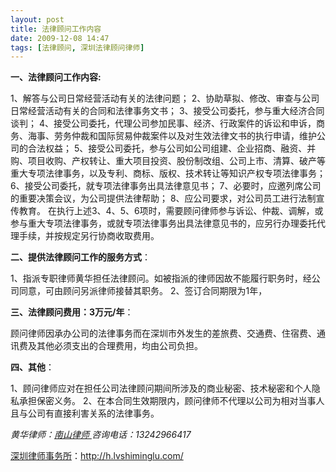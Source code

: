 ```yaml
---
layout: post
title: 法律顾问工作内容
date: 2009-12-08 14:47
tags: [法律顾问, 深圳法律顾问律师]
---
```

<strong>一、法律顾问工作内容:</strong>

1、解答与公司日常经营活动有关的法律问题；
2、协助草拟、修改、审查与公司日常经营活动有关的合同和法律事务文书；
3、接受公司委托，参与重大经济合同谈判；
4、接受公司委托，代理公司参加民事、经济、行政案件的诉讼和申诉，商务、海事、劳务仲裁和国际贸易仲裁案件以及对生效法律文书的执行申请，维护公司的合法权益；
5、接受公司委托，参与公司如公司组建、企业招商、融资、并购、项目收购、产权转让、重大项目投资、股份制改组、公司上市、清算、破产等重大专项法律事务，以及专利、商标、版权、技术转让等知识产权专项法律事务；
6、接受公司委托，就专项法律事务出具法律意见书；
7、必要时，应邀列席公司的重要决策会议，为公司提供法律帮助；
8、应公司要求，对公司员工进行法制宣传教育。
在执行上述3、4、5、6项时，需要顾问律师参与诉讼、仲裁、调解，或参与重大专项法律事务，或就专项法律事务出具法律意见书的，应另行办理委托代理手续，并按规定另行协商收取费用。

<strong>二、提供法律顾问工作的服务方式</strong>：

1、指派专职律师黄华担任法律顾问。如被指派的律师因故不能履行职务时，经公司同意，可由顾问另派律师接替其职务。
2、签订合同期限为1年，

<strong>三、法律顾问费用：3万元/年</strong>：

顾问律师因承办公司的法律事务而在深圳市外发生的差旅费、交通费、住宿费、通讯费及其他必须支出的合理费用，均由公司负担。

<strong>四、其他</strong>：

1、顾问律师应对在担任公司法律顾问期间所涉及的商业秘密、技术秘密和个人隐私承担保密义务。
2、在本合同生效期限内，顾问律师不代理以公司为相对当事人且与公司有直接利害关系的法律事务。

<em>黄华律师：</em><a title="南山律师" href="http://h.lvshiminglu.com/" target="_self"><em>南山律师
</em></a><em>咨询电话：13242966417</em>

<a href="http://h.lvshiminglu.com/">深圳律师事务所</a>：<a href="http://h.lvshiminglu.com/">http://h.lvshiminglu.com/</a>


